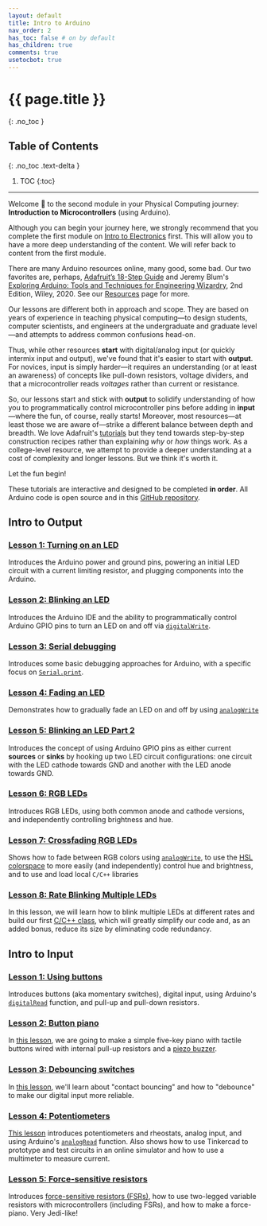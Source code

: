 ```yaml
---
layout: default
title: Intro to Arduino
nav_order: 2
has_toc: false # on by default
has_children: true
comments: true
usetocbot: true
---
```

# {{ page.title }}
{: .no_toc }

## Table of Contents
{: .no_toc .text-delta }

1. TOC
{:toc}
---

Welcome 👋 to the second module in your Physical Computing journey: **Introduction to Microcontrollers** (using Arduino).

Although you can begin your journey here, we strongly recommend that you complete the first module on [Intro to Electronics](../electronics/index.md) first. This will allow you to have a more deep understanding of the content. We will refer back to content from the first module.

<!-- Call this intro to Microcontrollers and then cast Arduino as an example? -->

<!-- Add an Intro to Microcontrollers, talk about Arduino vs. RaspPi -->

There are many Arduino resources online, many good, some bad. Our two favorites are, perhaps, [Adafruit’s 18-Step Guide](https://learn.adafruit.com/series/learn-arduino) and Jeremy Blum's [Exploring Arduino: Tools and Techniques for Engineering Wizardry](https://alliance-primo.hosted.exlibrisgroup.com/permalink/f/kjtuig/CP51311244450001451), 2nd Edition, Wiley, 2020. See our [Resources](../resources/index.md) page for more.

Our lessons are different both in approach and scope. They are based on years of experience in teaching physical computing—to design students, computer scientists, and engineers at the undergraduate and graduate level—and attempts to address common confusions head-on.

Thus, while other resources **start** with digital/analog input (or quickly intermix input and output), we've found that it's easier to start with **output**. For novices, input is simply harder—it requires an understanding (or at least an awareness) of concepts like pull-down resistors, voltage dividers, and that a microcontroller reads *voltages* rather than current or resistance.

So, our lessons start and stick with **output** to solidify understanding of how you to programmatically control microcontroller pins before adding in **input**—where the fun, of course, really starts! Moreover, most resources—at least those we are aware of—strike a different balance between depth and breadth. We love Adafruit's [tutorials](http://learn.adafruit.com/) but they tend towards step-by-step construction recipes rather than explaining *why* or *how* things work. As a college-level resource, we attempt to provide a deeper understanding at a cost of complexity and longer lessons. But we think it's worth it.

Let the fun begin!

These tutorials are interactive and designed to be completed **in order**. All Arduino code is open source and in this [GitHub repository](https://github.com/makeabilitylab/arduino).

<!-- The [Adafruit lessons](https://learn.adafruit.com/series/learn-arduino) provide a rapid, broad taste of using microcontrollers for digital and analog I/O. As a book, Blum's [Exploring Arduino](https://alliance-primo.hosted.exlibrisgroup.com/permalink/f/kjtuig/CP51311244450001451) goes deeper; however, ne -->

## Intro to Output

<!-- Consider adding a debugging with Serial Monitor lesson -- maybe after Lesson 3? -->

### [Lesson 1: Turning on an LED](led-on.md)

Introduces the Arduino power and ground pins, powering an initial LED circuit with a current limiting resistor, and plugging components into the Arduino.

### [Lesson 2: Blinking an LED](led-blink.md)

Introduces the Arduino IDE and the ability to programmatically control Arduino GPIO pins to turn an LED on and off via [`digitalWrite`](https://www.arduino.cc/reference/en/language/functions/digital-io/digitalwrite/).

### [Lesson 3: Serial debugging](serial-print.md)

Introduces some basic debugging approaches for Arduino, with a specific focus on [`Serial.print`](https://www.arduino.cc/reference/en/language/functions/communication/serial/print/).

### [Lesson 4: Fading an LED](led-fade.md)

Demonstrates how to gradually fade an LED on and off by using [`analogWrite`](https://www.arduino.cc/reference/en/language/functions/analog-io/analogwrite/)

### [Lesson 5: Blinking an LED Part 2](led-blink2.md)

Introduces the concept of using Arduino GPIO pins as either current **sources** or **sinks** by hooking up two LED circuit configurations: one circuit with the LED cathode towards GND and another with the LED anode towards GND.

### [Lesson 6: RGB LEDs](rgb-led.md)

Introduces RGB LEDs, using both common anode and cathode versions, and independently controlling brightness and hue.

### [Lesson 7: Crossfading RGB LEDs](rgb-led-fade.md)

Shows how to fade between RGB colors using [`analogWrite`](https://www.arduino.cc/reference/en/language/functions/analog-io/analogwrite/), to use the [HSL colorspace](https://en.wikipedia.org/wiki/HSL_and_HSV) to more easily (and independently) control hue and brightness, and to use and load local `C/C++` libraries

### [Lesson 8: Rate Blinking Multiple LEDs](led-blink3.md)

In this lesson, we will learn how to blink multiple LEDs at different rates and build our first [C/C++ class](http://www.cplusplus.com/doc/tutorial/classes/), which will greatly simplify our code and, as an added bonus, reduce its size by eliminating code redundancy.

## Intro to Input

### [Lesson 1: Using buttons](buttons.md)

Introduces buttons (aka momentary switches), digital input, using Arduino's [`digitalRead`](https://www.arduino.cc/reference/en/language/functions/digital-io/digitalread/) function, and pull-up and pull-down resistors.

### [Lesson 2: Button piano](piano.md)

In [this lesson](piano.md), we are going to make a simple five-key piano with tactile buttons wired with internal pull-up resistors and a [piezo buzzer](https://www.adafruit.com/product/160).

### [Lesson 3: Debouncing switches](debouncing.md)

In [this lesson](debouncing.md), we'll learn about "contact bouncing" and how to "debounce" to make our digital input more reliable.

### [Lesson 4: Potentiometers](potentiometers.md)

[This lesson](potentiometers.md) introduces potentiometers and rheostats, analog input, and using Arduino's [`analogRead`](https://www.arduino.cc/reference/en/language/functions/analog-io/analogread/) function. Also shows how to use Tinkercad to prototype and test circuits in an online simulator and how to use a multimeter to measure current.

### [Lesson 5: Force-sensitive resistors](force-sensitive-resistors.md)

Introduces [force-sensitive resistors (FSRs)](force-sensitive-resistors.md), how to use two-legged variable resistors with microcontrollers (including FSRs), and how to make a force-piano. Very Jedi-like!

<!--
TODO: after Lesson 4, have them make their own lo-fi resistive sensor? and turn their arduino into a voltmeter?
TODO: [done] what is debouncing and why
TODO: how to use interrupts
TODO: how to use some startup sequence to calibrate sensors?
 -- https://www.arduino.cc/en/Tutorial/BuiltInExamples/Calibration
TODO: some basics on smoothing the signal? -->

<!-- ## Other possibilities
- Debugging
  - Using VS Code
- TODO: consider adding interrupts here? Like after Lesson 2?
  - Nick Gammon's blog is a nice resource for this: https://www.gammon.com.au/interrupts
- When to introduce -->
